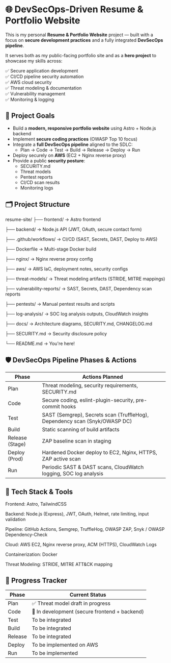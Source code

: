 # 🌐 DevSecOps-Driven Resume & Portfolio Website

This is my personal **Resume & Portfolio Website** project — built with a focus on **secure development practices** and a fully integrated **DevSecOps pipeline**.

It serves both as my public-facing portfolio site and as a **hero project** to showcase my skills across:

✅ Secure application development  
✅ CI/CD pipeline security automation  
✅ AWS cloud security  
✅ Threat modeling & documentation  
✅ Vulnerability management  
✅ Monitoring & logging  



## 🎯 Project Goals

- Build a **modern, responsive portfolio website** using Astro + Node.js backend
- Implement **secure coding practices** (OWASP Top 10 focus)
- Integrate a **full DevSecOps pipeline** aligned to the SDLC:
    - Plan → Code → Test → Build → Release → Deploy → Run
- Deploy securely on **AWS** (EC2 + Nginx reverse proxy)
- Provide a public **security posture**:
    - SECURITY.md
    - Threat models
    - Pentest reports
    - CI/CD scan results
    - Monitoring logs



## 🗂️ Project Structure

resume-site/
├── frontend/                → Astro frontend

├── backend/                 → Node.js API (JWT, OAuth, secure contact form)

├── .github/workflows/       → CI/CD (SAST, Secrets, DAST, Deploy to AWS)

├── Dockerfile               → Multi-stage Docker build

├── nginx/                   → Nginx reverse proxy config

├── aws/                     → AWS IaC, deployment notes, security configs

├── threat-models/           → Threat modeling artifacts (STRIDE, MITRE mappings)

├── vulnerability-reports/   → SAST, Secrets, DAST, Dependency scan reports

├── pentests/                → Manual pentest results and scripts

├── log-analysis/            → SOC log analysis outputs, CloudWatch insights

├── docs/                    → Architecture diagrams, SECURITY.md, CHANGELOG.md

├── SECURITY.md              → Security disclosure policy

└── README.md                → You're here!


## 🛡️ DevSecOps Pipeline Phases & Actions

| Phase           | Actions Planned                                                            |
| --------------- | -------------------------------------------------------------------------- |
| Plan            | Threat modeling, security requirements, SECURITY.md                        |
| Code            | Secure coding, eslint-plugin-security, pre-commit hooks                    |
| Test            | SAST (Semgrep), Secrets scan (TruffleHog), Dependency scan (Snyk/OWASP DC) |
| Build           | Static scanning of build artifacts                                         |
| Release (Stage) | ZAP baseline scan in staging                                               |
| Deploy (Prod)   | Hardened Docker deploy to EC2, Nginx, HTTPS, ZAP active scan               |
| Run             | Periodic SAST & DAST scans, CloudWatch logging, SOC log analysis           |



## 🚀 Tech Stack & Tools
Frontend: Astro, TailwindCSS

Backend: Node.js (Express), JWT, OAuth, Helmet, rate limiting, input validation

Pipeline: GitHub Actions, Semgrep, TruffleHog, OWASP ZAP, Snyk / OWASP Dependency-Check

Cloud: AWS EC2, Nginx reverse proxy, ACM (HTTPS), CloudWatch Logs

Containerization: Docker

Threat Modeling: STRIDE, MITRE ATT&CK mapping


## 📜 Progress Tracker

| Phase   | Current Status                                |
| ------- | --------------------------------------------- |
| Plan    | ✅ Threat model draft in progress              |
| Code    | 🚧 In development (secure frontend + backend) |
| Test    |  To be integrated                           |
| Build   |  To be integrated                           |
| Release |  To be integrated                           |
| Deploy  |  To be implemented on AWS                   |
| Run     |  To be implemented                          |
